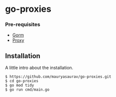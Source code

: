 # go-proxies

### Pre-requisites
- [Gorm](https://github.com/go-gorm/gorm)
- [Proxy](https://medium.com/swlh/proxy-server-in-golang-43e2365d9cbc)


## Installation

A little intro about the installation. 
```
$ https://github.com/mauryasaurav/go-proxies.git
$ cd go-proxies
$ go mod tidy
$ go run cmd/main.go
```
